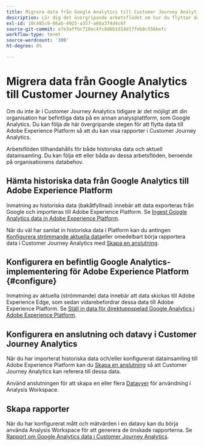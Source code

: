 ```yaml
---
title: Migrera data från Google Analytics till Customer Journey Analytics
description: Lär dig det övergripande arbetsflödet om hur du flyttar data från Google Analytics till Adobe Experience Platform och visar rapporter i Customer Journey Analytics.
exl-id: 10c485c9-66ab-4925-a357-a66a374d4c6f
source-git-commit: e7e3affbc710ec4fc8d6b1d14d17feb8c556befc
workflow-type: tm+mt
source-wordcount: '308'
ht-degree: 0%

---
```


# Migrera data från Google Analytics till Customer Journey Analytics

Om du inte är i Customer Journey Analytics tidigare är det möjligt att din organisation har befintliga data på en annan analysplattform, som Google Analytics. Du kan följa de här övergripande stegen för att flytta data till Adobe Experience Platform så att du kan visa rapporter i Customer Journey Analytics.

Arbetsflöden tillhandahålls för både historiska data och aktuell datainsamling. Du kan följa ett eller båda av dessa arbetsflöden, beroende på organisationens databehov.

## Hämta historiska data från Google Analytics till Adobe Experience Platform

Inmatning av historiska data (bakåtfyllnad) innebär att data exporteras från Google och importeras till Adobe Experience Platform. Se [Ingest Google Analytics data in Adobe Experience Platform](backfill.md).

När du väl har samlat in historiska data i Platform kan du antingen [Konfigurera strömmande aktuella data](streaming.md)eller omedelbart börja rapportera data i Customer Journey Analytics med [Skapa en anslutning](/help/connections/create-connection.md).

## Konfigurera en befintlig Google Analytics-implementering för Adobe Experience Platform {#configure}

Inmatning av aktuella (strömmande) data innebär att data skickas till Adobe Experience Edge, som sedan vidarebefordrar dessa data till Adobe Experience Platform. Se [Ställ in data för direktuppspelad Google Analytics i Adobe Experience Platform](streaming.md).

## Konfigurera en anslutning och datavy i Customer Journey Analytics

När du har importerat historiska data och/eller konfigurerat datainsamling till Adobe Experience Platform kan du [Skapa en anslutning](/help/connections/create-connection.md) så att Customer Journey Analytics kan referera till dessa data.

Använd anslutningen för att skapa en eller flera [Datavyer](/help/data-views/create-dataview.md) för användning i Analysis Workspace.

## Skapa rapporter

När du har konfigurerat mått och mätvärden i en datavy kan du börja använda Analysis Workspace för att generera de önskade rapporterna. Se [Rapport om Google Analytics data i Customer Journey Analytics](report.md).
